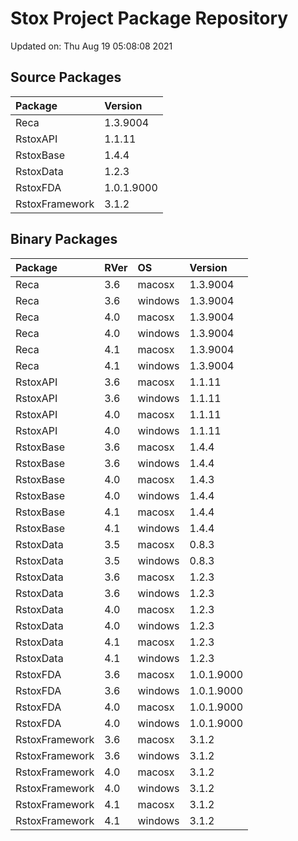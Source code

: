# Stox Project Package Repository


Updated on: Thu Aug 19 05:08:08 2021
## Source Packages

|Package        |Version    |
|:--------------|:----------|
|Reca           |1.3.9004   |
|RstoxAPI       |1.1.11     |
|RstoxBase      |1.4.4      |
|RstoxData      |1.2.3      |
|RstoxFDA       |1.0.1.9000 |
|RstoxFramework |3.1.2      |

## Binary Packages

|Package        |RVer |OS      |Version    |
|:--------------|:----|:-------|:----------|
|Reca           |3.6  |macosx  |1.3.9004   |
|Reca           |3.6  |windows |1.3.9004   |
|Reca           |4.0  |macosx  |1.3.9004   |
|Reca           |4.0  |windows |1.3.9004   |
|Reca           |4.1  |macosx  |1.3.9004   |
|Reca           |4.1  |windows |1.3.9004   |
|RstoxAPI       |3.6  |macosx  |1.1.11     |
|RstoxAPI       |3.6  |windows |1.1.11     |
|RstoxAPI       |4.0  |macosx  |1.1.11     |
|RstoxAPI       |4.0  |windows |1.1.11     |
|RstoxBase      |3.6  |macosx  |1.4.4      |
|RstoxBase      |3.6  |windows |1.4.4      |
|RstoxBase      |4.0  |macosx  |1.4.3      |
|RstoxBase      |4.0  |windows |1.4.4      |
|RstoxBase      |4.1  |macosx  |1.4.4      |
|RstoxBase      |4.1  |windows |1.4.4      |
|RstoxData      |3.5  |macosx  |0.8.3      |
|RstoxData      |3.5  |windows |0.8.3      |
|RstoxData      |3.6  |macosx  |1.2.3      |
|RstoxData      |3.6  |windows |1.2.3      |
|RstoxData      |4.0  |macosx  |1.2.3      |
|RstoxData      |4.0  |windows |1.2.3      |
|RstoxData      |4.1  |macosx  |1.2.3      |
|RstoxData      |4.1  |windows |1.2.3      |
|RstoxFDA       |3.6  |macosx  |1.0.1.9000 |
|RstoxFDA       |3.6  |windows |1.0.1.9000 |
|RstoxFDA       |4.0  |macosx  |1.0.1.9000 |
|RstoxFDA       |4.0  |windows |1.0.1.9000 |
|RstoxFramework |3.6  |macosx  |3.1.2      |
|RstoxFramework |3.6  |windows |3.1.2      |
|RstoxFramework |4.0  |macosx  |3.1.2      |
|RstoxFramework |4.0  |windows |3.1.2      |
|RstoxFramework |4.1  |macosx  |3.1.2      |
|RstoxFramework |4.1  |windows |3.1.2      |
